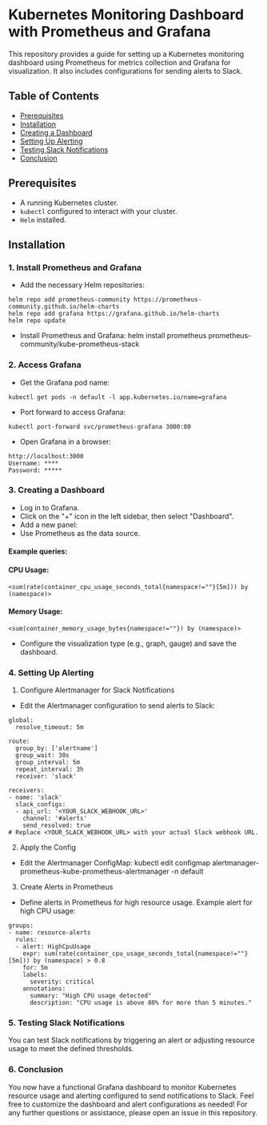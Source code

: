 
# Kubernetes Monitoring Dashboard with Prometheus and Grafana

This repository provides a guide for setting up a Kubernetes monitoring dashboard using Prometheus for metrics collection and Grafana for visualization. It also includes configurations for sending alerts to Slack.

## Table of Contents

- [Prerequisites](#prerequisites)
- [Installation](#installation)
- [Creating a Dashboard](#creating-a-dashboard)
- [Setting Up Alerting](#setting-up-alerting)
- [Testing Slack Notifications](#testing-slack-notifications)
- [Conclusion](#conclusion)

## Prerequisites

- A running Kubernetes cluster.
- `kubectl` configured to interact with your cluster.
- `Helm` installed.

## Installation

### 1. Install Prometheus and Grafana

- Add the necessary Helm repositories:
```
helm repo add prometheus-community https://prometheus-community.github.io/helm-charts
helm repo add grafana https://grafana.github.io/helm-charts
helm repo update
```
- Install Prometheus and Grafana: helm install prometheus prometheus-community/kube-prometheus-stack

### 2. Access Grafana 
- Get the Grafana pod name:
```
kubectl get pods -n default -l app.kubernetes.io/name=grafana
```
- Port forward to access Grafana:
```
kubectl port-forward svc/prometheus-grafana 3000:80
```
- Open Grafana in a browser:
```
http://localhost:3000
Username: ****
Password: *****
```

### 3. Creating a Dashboard
- Log in to Grafana.
- Click on the "+" icon in the left sidebar, then select "Dashboard".
- Add a new panel:
- Use Prometheus as the data source.
#### Example queries:

#### CPU Usage:
```
<sum(rate(container_cpu_usage_seconds_total{namespace!=""}[5m])) by (namespace)>
```

#### Memory Usage:
```
<sum(container_memory_usage_bytes{namespace!=""}) by (namespace)>
```
- Configure the visualization type (e.g., graph, gauge) and save the dashboard.

### 4. Setting Up Alerting

1. Configure Alertmanager for Slack Notifications
- Edit the Alertmanager configuration to send alerts to Slack:
```
global:
  resolve_timeout: 5m

route:
  group_by: ['alertname']
  group_wait: 30s
  group_interval: 5m
  repeat_interval: 3h
  receiver: 'slack'

receivers:
- name: 'slack'
  slack_configs:
  - api_url: '<YOUR_SLACK_WEBHOOK_URL>'
    channel: '#alerts'
    send_resolved: true
# Replace <YOUR_SLACK_WEBHOOK_URL> with your actual Slack webhook URL.
```
2. Apply the Config
- Edit the Alertmanager ConfigMap: kubectl edit configmap alertmanager-prometheus-kube-prometheus-alertmanager -n default

3. Create Alerts in Prometheus
- Define alerts in Prometheus for high resource usage. Example alert for high CPU usage:
```
groups:
- name: resource-alerts
  rules:
  - alert: HighCpuUsage
    expr: sum(rate(container_cpu_usage_seconds_total{namespace!=""}[5m])) by (namespace) > 0.8
    for: 5m
    labels:
      severity: critical
    annotations:
      summary: "High CPU usage detected"
      description: "CPU usage is above 80% for more than 5 minutes."
```

### 5. Testing Slack Notifications
You can test Slack notifications by triggering an alert or adjusting resource usage to meet the defined thresholds.

### 6. Conclusion
You now have a functional Grafana dashboard to monitor Kubernetes resource usage and alerting configured to send notifications to Slack. Feel free to customize the dashboard and alert configurations as needed!
For any further questions or assistance, please open an issue in this repository.




